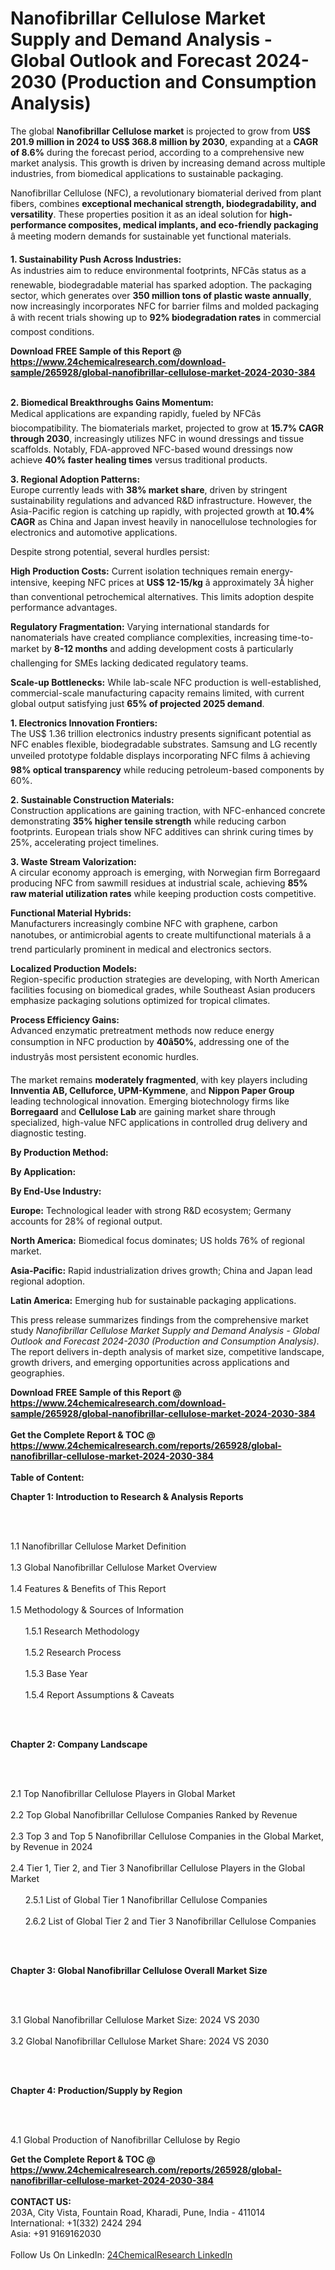 <h1>Nanofibrillar Cellulose Market Supply and Demand Analysis - Global Outlook and Forecast 2024-2030 (Production and Consumption Analysis)</h1><p>The global <strong>Nanofibrillar Cellulose market</strong> is projected to grow from <strong>US$ 201.9 million in 2024 to US$ 368.8 million by 2030</strong>, expanding at a <strong>CAGR of 8.6%</strong> during the forecast period, according to a comprehensive new market analysis. This growth is driven by increasing demand across multiple industries, from biomedical applications to sustainable packaging.</p><p>Nanofibrillar Cellulose (NFC), a revolutionary biomaterial derived from plant fibers, combines <strong>exceptional mechanical strength, biodegradability, and versatility</strong>. These properties position it as an ideal solution for <strong>high-performance composites, medical implants, and eco-friendly packaging</strong> â meeting modern demands for sustainable yet functional materials.</p><p><strong>1. Sustainability Push Across Industries:</strong><br>
As industries aim to reduce environmental footprints, NFCâs status as a renewable, biodegradable material has sparked adoption. The packaging sector, which generates over <strong>350 million tons of plastic waste annually</strong>, now increasingly incorporates NFC for barrier films and molded packaging â with recent trials showing up to <strong>92% biodegradation rates</strong> in commercial compost conditions.</p><div><b>Download FREE Sample of this Report @ 
            <a href="https://www.24chemicalresearch.com/download-sample/265928/global-nanofibrillar-cellulose-market-2024-2030-384">
            https://www.24chemicalresearch.com/download-sample/265928/global-nanofibrillar-cellulose-market-2024-2030-384</a></b></div><br><p><strong>2. Biomedical Breakthroughs Gains Momentum:</strong><br>
Medical applications are expanding rapidly, fueled by NFCâs biocompatibility. The biomaterials market, projected to grow at <strong>15.7% CAGR through 2030</strong>, increasingly utilizes NFC in wound dressings and tissue scaffolds. Notably, FDA-approved NFC-based wound dressings now achieve <strong>40% faster healing times</strong> versus traditional products.</p><p><strong>3. Regional Adoption Patterns:</strong><br>
Europe currently leads with <strong>38% market share</strong>, driven by stringent sustainability regulations and advanced R&amp;D infrastructure. However, the Asia-Pacific region is catching up rapidly, with projected growth at <strong>10.4% CAGR</strong> as China and Japan invest heavily in nanocellulose technologies for electronics and automotive applications.</p><p>Despite strong potential, several hurdles persist:</p><p><strong>High Production Costs:</strong> Current isolation techniques remain energy-intensive, keeping NFC prices at <strong>US$ 12-15/kg</strong> â approximately 3Ã higher than conventional petrochemical alternatives. This limits adoption despite performance advantages.</p><p><strong>Regulatory Fragmentation:</strong> Varying international standards for nanomaterials have created compliance complexities, increasing time-to-market by <strong>8-12 months</strong> and adding development costs â particularly challenging for SMEs lacking dedicated regulatory teams.</p><p><strong>Scale-up Bottlenecks:</strong> While lab-scale NFC production is well-established, commercial-scale manufacturing capacity remains limited, with current global output satisfying just <strong>65% of projected 2025 demand</strong>.</p><p><strong>1. Electronics Innovation Frontiers:</strong><br>
The US$ 1.36 trillion electronics industry presents significant potential as NFC enables flexible, biodegradable substrates. Samsung and LG recently unveiled prototype foldable displays incorporating NFC films â achieving <strong>98% optical transparency</strong> while reducing petroleum-based components by 60%.</p><p><strong>2. Sustainable Construction Materials:</strong><br>
Construction applications are gaining traction, with NFC-enhanced concrete demonstrating <strong>35% higher tensile strength</strong> while reducing carbon footprints. European trials show NFC additives can shrink curing times by 25%, accelerating project timelines.</p><p><strong>3. Waste Stream Valorization:</strong><br>
A circular economy approach is emerging, with Norwegian firm Borregaard producing NFC from sawmill residues at industrial scale, achieving <strong>85% raw material utilization rates</strong> while keeping production costs competitive.</p><p><strong>Functional Material Hybrids:</strong><br>
	Manufacturers increasingly combine NFC with graphene, carbon nanotubes, or antimicrobial agents to create multifunctional materials â a trend particularly prominent in medical and electronics sectors.</p><p><strong>Localized Production Models:</strong><br>
	Region-specific production strategies are developing, with North American facilities focusing on biomedical grades, while Southeast Asian producers emphasize packaging solutions optimized for tropical climates.</p><p><strong>Process Efficiency Gains:</strong><br>
	Advanced enzymatic pretreatment methods now reduce energy consumption in NFC production by <strong>40â50%</strong>, addressing one of the industryâs most persistent economic hurdles.</p><p>The market remains <strong>moderately fragmented</strong>, with key players including <strong>Innventia AB, Celluforce, UPM-Kymmene</strong>, and <strong>Nippon Paper Group</strong> leading technological innovation. Emerging biotechnology firms like <strong>Borregaard</strong> and <strong>Cellulose Lab</strong> are gaining market share through specialized, high-value NFC applications in controlled drug delivery and diagnostic testing.</p><p><strong>By Production Method:</strong></p><p><strong>By Application:</strong></p><p><strong>By End-Use Industry:</strong></p><p><strong>Europe:</strong> Technological leader with strong R&amp;D ecosystem; Germany accounts for 28% of regional output.</p><p><strong>North America:</strong> Biomedical focus dominates; US holds 76% of regional market.</p><p><strong>Asia-Pacific:</strong> Rapid industrialization drives growth; China and Japan lead regional adoption.</p><p><strong>Latin America:</strong> Emerging hub for sustainable packaging applications.</p><p>This press release summarizes findings from the comprehensive market study <em>Nanofibrillar Cellulose Market Supply and Demand Analysis - Global Outlook and Forecast 2024-2030 (Production and Consumption Analysis)</em>. The report delivers in-depth analysis of market size, competitive landscape, growth drivers, and emerging opportunities across applications and geographies.</p><div><b>Download FREE Sample of this Report @ 
            <a href="https://www.24chemicalresearch.com/download-sample/265928/global-nanofibrillar-cellulose-market-2024-2030-384">
            https://www.24chemicalresearch.com/download-sample/265928/global-nanofibrillar-cellulose-market-2024-2030-384</a></b></div><br><div><b>Get the Complete Report & TOC @ 
            <a href="https://www.24chemicalresearch.com/reports/265928/global-nanofibrillar-cellulose-market-2024-2030-384">
            https://www.24chemicalresearch.com/reports/265928/global-nanofibrillar-cellulose-market-2024-2030-384</a></b></div><br>
            <b>Table of Content:</b><p><p><strong>Chapter 1: Introduction to Research &amp; Analysis Reports</strong></p><br />
<br />
<p>1.1 Nanofibrillar Cellulose  Market Definition<br /><br />
1.3 Global Nanofibrillar Cellulose  Market Overview<br /><br />
1.4 Features &amp; Benefits of This Report<br /><br />
1.5 Methodology &amp; Sources of Information<br /><br />
&nbsp;&nbsp;&nbsp;&nbsp;&nbsp; 1.5.1 Research Methodology<br /><br />
&nbsp;&nbsp;&nbsp;&nbsp;&nbsp; 1.5.2 Research Process<br /><br />
&nbsp;&nbsp;&nbsp;&nbsp;&nbsp; 1.5.3 Base Year<br /><br />
&nbsp;&nbsp;&nbsp;&nbsp;&nbsp; 1.5.4 Report Assumptions &amp; Caveats</p><br />
<br />
<p><strong>Chapter 2: Company Landscape</strong></p><br />
<br />
<p>2.1 Top Nanofibrillar Cellulose  Players in Global Market<br /><br />
2.2 Top Global Nanofibrillar Cellulose  Companies Ranked by Revenue<br /><br />
2.3 Top 3 and Top 5 Nanofibrillar Cellulose  Companies in the Global Market, by Revenue in 2024<br /><br />
2.4 Tier 1, Tier 2, and Tier 3 Nanofibrillar Cellulose  Players in the Global Market<br /><br />
&nbsp;&nbsp;&nbsp;&nbsp;&nbsp; 2.5.1 List of Global Tier 1 Nanofibrillar Cellulose  Companies<br /><br />
&nbsp;&nbsp;&nbsp;&nbsp;&nbsp; 2.6.2 List of Global Tier 2 and Tier 3 Nanofibrillar Cellulose  Companies</p><br />
<br />
<p><strong>Chapter 3: Global Nanofibrillar Cellulose  Overall Market Size</strong></p><br />
<br />
<p>3.1 Global Nanofibrillar Cellulose  Market Size: 2024 VS 2030<br /><br />
3.2 Global Nanofibrillar Cellulose  Market Share: 2024 VS 2030</p><br />
<br />
<p><strong>Chapter 4: Production/Supply by Region</strong></p><br />
<br />
<p>4.1 Global Production of Nanofibrillar Cellulose  by Regio</p><div><b>Get the Complete Report & TOC @ 
            <a href="https://www.24chemicalresearch.com/reports/265928/global-nanofibrillar-cellulose-market-2024-2030-384">
            https://www.24chemicalresearch.com/reports/265928/global-nanofibrillar-cellulose-market-2024-2030-384</a></b></div><br><b>CONTACT US:</b><br>
            203A, City Vista, Fountain Road, Kharadi, Pune, India - 411014<br>
            International: +1(332) 2424 294<br>
            Asia: +91 9169162030 <br><br>
            Follow Us On LinkedIn: <a href="https://www.linkedin.com/company/24chemicalresearch/">24ChemicalResearch LinkedIn</a>